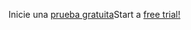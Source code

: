 <span data-ttu-id="7608d-101">Inicie una [prueba gratuita](https://go.microsoft.com/fwlink/?linkid=847861)</span><span class="sxs-lookup"><span data-stu-id="7608d-101">Start a [free trial!](https://go.microsoft.com/fwlink/?linkid=847861)</span></span>
